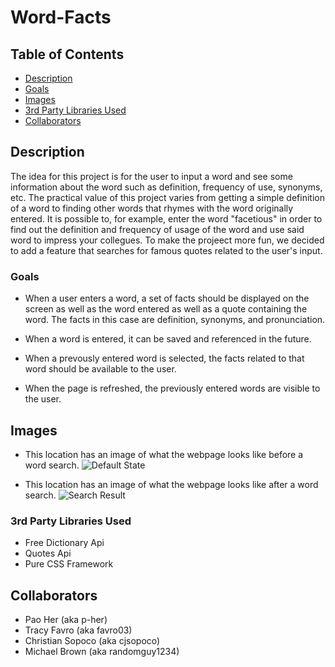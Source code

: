 # Word-Facts

## Table of Contents
- [Description](#description)
- [Goals](#goals)
- [Images](#images)
- [3rd Party Libraries Used](#3rd-party-libraries-used)
- [Collaborators](#collaborators)


## Description
The idea for this project is for the user to input a word and see some information about the word 
such as definition, frequency of use, synonyms, etc. The practical value of this project varies 
from getting a simple definition of a word to finding other words that rhymes with the word
originally entered. It is possible to, for example, enter the word "facetious" in order to find out
the definition and frequency of usage of the word and use said word to impress your collegues. To
make the projeect more fun, we decided to add a feature that searches for famous quotes related to
the user's input.


### Goals
- When a user enters a word, a set of facts should be displayed on the screen as well as the word
entered as well as a quote containing the word. The facts in this case are definition,
synonyms, and pronunciation.

- When a word is entered, it can be saved and referenced in the future.

- When a prevously entered word is selected, the facts related to that word should be available to
the user.

- When the page is refreshed, the previously entered words are visible to the user.


## Images
- This location has an image of what the webpage looks like before a word search.
![Default State](/assets/images/WordFacts_DefaultState.png)


- This location has an image of what the webpage looks like after a word search.
![Search Result](/assets/images/WordFacts_SearchResults.png)


### 3rd Party Libraries Used
- Free Dictionary Api
- Quotes Api
- Pure CSS Framework 


## Collaborators
- Pao Her (aka p-her)
- Tracy Favro (aka favro03)
- Christian Sopoco (aka cjsopoco)
- Michael Brown (aka randomguy1234)
